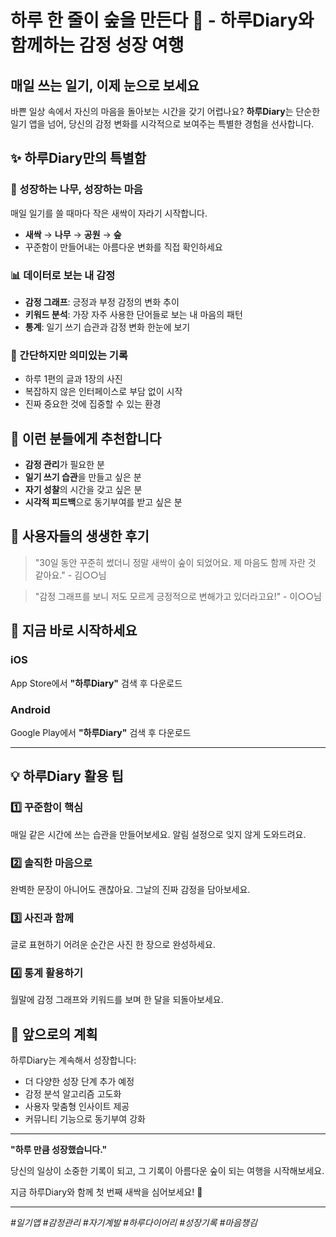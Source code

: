 # 하루 한 줄이 숲을 만든다 🌱 - 하루Diary와 함께하는 감정 성장 여행

## 매일 쓰는 일기, 이제 눈으로 보세요

바쁜 일상 속에서 자신의 마음을 돌아보는 시간을 갖기 어렵나요? **하루Diary**는 단순한 일기 앱을 넘어, 당신의 감정 변화를 시각적으로 보여주는 특별한 경험을 선사합니다.

## ✨ 하루Diary만의 특별함

### 🌳 성장하는 나무, 성장하는 마음
매일 일기를 쓸 때마다 작은 새싹이 자라기 시작합니다. 
- **새싹** → **나무** → **공원** → **숲**
- 꾸준함이 만들어내는 아름다운 변화를 직접 확인하세요

### 📊 데이터로 보는 내 감정
- **감정 그래프**: 긍정과 부정 감정의 변화 추이
- **키워드 분석**: 가장 자주 사용한 단어들로 보는 내 마음의 패턴
- **통계**: 일기 쓰기 습관과 감정 변화 한눈에 보기

### 📝 간단하지만 의미있는 기록
- 하루 1편의 글과 1장의 사진
- 복잡하지 않은 인터페이스로 부담 없이 시작
- 진짜 중요한 것에 집중할 수 있는 환경

## 🎯 이런 분들에게 추천합니다

- **감정 관리**가 필요한 분
- **일기 쓰기 습관**을 만들고 싶은 분  
- **자기 성찰**의 시간을 갖고 싶은 분
- **시각적 피드백**으로 동기부여를 받고 싶은 분

## 🌟 사용자들의 생생한 후기

> "30일 동안 꾸준히 썼더니 정말 새싹이 숲이 되었어요. 제 마음도 함께 자란 것 같아요." - 김○○님

> "감정 그래프를 보니 저도 모르게 긍정적으로 변해가고 있더라고요!" - 이○○님

## 📱 지금 바로 시작하세요

### iOS
App Store에서 **"하루Diary"** 검색 후 다운로드

### Android  
Google Play에서 **"하루Diary"** 검색 후 다운로드

---

## 💡 하루Diary 활용 팁

### 1️⃣ **꾸준함이 핵심**
매일 같은 시간에 쓰는 습관을 만들어보세요. 알림 설정으로 잊지 않게 도와드려요.

### 2️⃣ **솔직한 마음으로**
완벽한 문장이 아니어도 괜찮아요. 그날의 진짜 감정을 담아보세요.

### 3️⃣ **사진과 함께**
글로 표현하기 어려운 순간은 사진 한 장으로 완성하세요.

### 4️⃣ **통계 활용하기**  
월말에 감정 그래프와 키워드를 보며 한 달을 되돌아보세요.

## 🚀 앞으로의 계획

하루Diary는 계속해서 성장합니다:
- 더 다양한 성장 단계 추가 예정
- 감정 분석 알고리즘 고도화
- 사용자 맞춤형 인사이트 제공
- 커뮤니티 기능으로 동기부여 강화

---

**"하루 만큼 성장했습니다."**

당신의 일상이 소중한 기록이 되고, 그 기록이 아름다운 숲이 되는 여행을 시작해보세요.

지금 하루Diary와 함께 첫 번째 새싹을 심어보세요! 🌱

---

*#일기앱 #감정관리 #자기계발 #하루다이어리 #성장기록 #마음챙김*